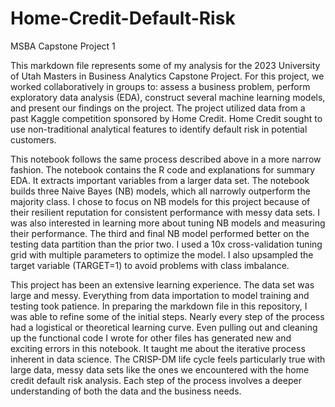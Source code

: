 # Home-Credit-Default-Risk
 MSBA Capstone Project 1

This markdown file represents some of my analysis for the 2023 University of Utah Masters in Business Analytics Capstone Project. For this project, we worked collaboratively in groups to: assess a business problem, perform exploratory data analysis (EDA), construct several machine learning models, and present our findings on the project.  The project utilized data from a past Kaggle competition sponsored by Home Credit. Home Credit sought to use non-traditional analytical features to identify default risk in potential customers.

This notebook follows the same process described above in a more narrow fashion. The notebook contains the R code and explanations for summary EDA. It extracts important variables from a larger data set. The notebook builds three Naive Bayes (NB) models, which all narrowly outperform the majority class. I chose to focus on NB models for this project because of their resilient reputation for consistent performance with messy data sets. I was also interested in learning more about tuning NB models and measuring their performance. The third and final NB model performed better on the testing data partition than the prior two. I used a 10x cross-validation tuning grid with multiple parameters to optimize the model. I also upsampled the target variable (TARGET=1) to avoid problems with class imbalance. 

This project has been an extensive learning experience. The data set was large and messy. Everything from data importation to model training and testing took patience. In preparing the markdown file in this repository, I was able to refine some of the initial steps. Nearly every step of the process had a logistical or theoretical learning curve. Even pulling out and cleaning up the functional code I wrote for other files has generated new and exciting errors in this notebook. It taught me about the iterative process inherent in data science. The CRISP-DM life cycle feels particularly true with large data, messy data sets like the ones we encountered with the home credit default risk analysis. Each step of the process involves a deeper understanding of both the data and the business needs.


